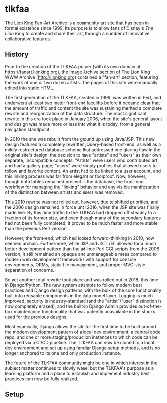 # tlkfaa
The Lion King Fan-Art Archive is a community art site that has been in formal existence since 1999.
Its purpose is to allow fans of Disney's *The Lion King* to create and share their art, through a number of
innovative collaborative features.

## History ##
Prior to the creation of the TLKFAA proper (with its own domain at https://fanart.lionking.org), the Image Archive section
of The Lion King WWW Archive (http://lionking.org) contained a "fan-art" section, featuring the work of one or two dozen 
artists. The pages of this site were manually edited into static HTML.

The first generation of the TLKFAA, created in 1999, was written in Perl, and underwent at least two major front-end
facelifts before it became clear that the amount of traffic and content the site was sustaining merited a complete rewrite
and reorganization of the data structure. The most significant rewrite in this era took place in January 2006, when the
site's general layout and design was made more or less into what it is today, from a general navigation standpoint.

In 2010 the site was rebuilt from the ground up using Java/JSP. This new design featured a completely rewritten 
jQuery-based front-end, as well as a mildly restructured database schema that addressed one glaring flaw in the original
site's design: the decision to have "artists" and "users" as their own separate, incompatible concepts. "Artists" were
users who contributed art and had a gallery page; "users" were simply profiles that allowed users to follow and favorite
content. An artist had to be linked to a user account, and this linking process was far from elegant or foolproof. Now,
however, though both tables remained present in the database, the front-end workflow for managing the "linking" behavior
and any visible manifestation of the distinction between artists and users was removed.

This 2010 rewrite was not rolled out, however, due to shifted priorities; and the 2006 design remained in force until 2016,
when the JSP site was finally made live. By this time traffic to the TLKFAA had dropped off steadily to a fraction of its
former size, and even though many of the secondary features had not been fully completed, it proved to be much faster
and more stable than the previous Perl version.

However, the front-end, which had looked forward-thinking in 2010, now seemed archaic. Furthermore, while JSP and 
JSTL/EL allowed for a much better development pattern than the ad-hoc Perl CGI scripts from the 2006 version, it still
remained an opaque and unmanageable mess compared to modern web development frameworks with support for console environments,
ORMs, static file management, and proper MVC-style separation of concerns.

So yet another total rewrite took place and was rolled out in 2018, this time in Django/Python. The new system attempts
to follow modern best practices and Django design patterns, with the bulk of the core functionality built into reusable
components in the data model layer. Logging is much improved, security is industry-standard (and the "artist"/"user"
distinction is now completely erased), and the built-in Django Admin provides out-of-the-box maintenance functionality 
that was patently unavailable in the stacks used for the previous designs.

Most especially, Django allows the site for the first time to be built around the modern development pattern of a local
dev environment, a central code repo, and one or more staging/production instances to which code can be deployed via 
a CI/CD pipeline. The TLKFAA can now be cloned to a local dev environment and set up using familiar Django setup methods,
and is no longer anchored to its one and only production instance.

The future of the TLKFAA community might be one in which interest in the subject matter continues to slowly wane; but
the TLKFAA's purpose as a learning platform and a place to establish and implement industry best practices can now be
fully realized.

## Setup ##
